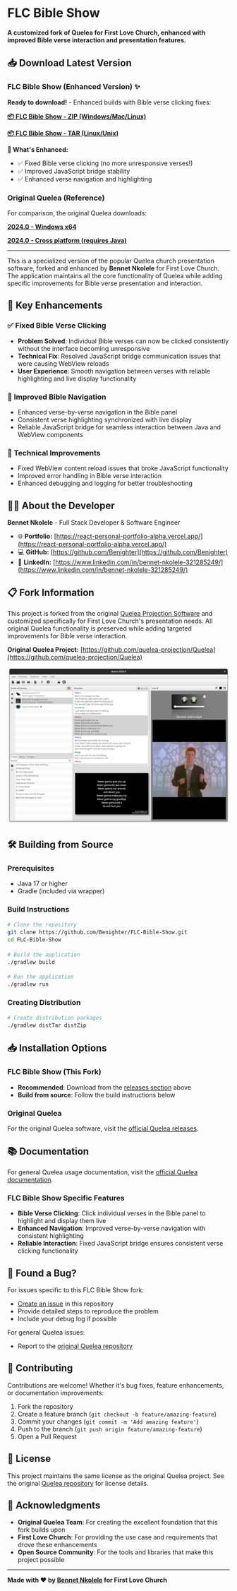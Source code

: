 # FLC Bible Show

**A customized fork of Quelea for First Love Church, enhanced with improved Bible verse interaction and presentation features.**

## 📥 **Download Latest Version**

### FLC Bible Show (Enhanced Version) ✨
**Ready to download!** - Enhanced builds with Bible verse clicking fixes:

[**📦 FLC Bible Show - ZIP (Windows/Mac/Linux)**](https://github.com/Benighter/FLC-Bible-Show/raw/main/Quelea/Quelea/build/distributions/Quelea.zip)

[**📦 FLC Bible Show - TAR (Linux/Unix)**](https://github.com/Benighter/FLC-Bible-Show/raw/main/Quelea/Quelea/build/distributions/Quelea.tar)

**🎯 What's Enhanced:**
- ✅ Fixed Bible verse clicking (no more unresponsive verses!)
- ✅ Improved JavaScript bridge stability
- ✅ Enhanced verse navigation and highlighting

### Original Quelea (Reference)
For comparison, the original Quelea downloads:

[**2024.0 - Windows x64**](https://github.com/quelea-projection/Quelea/releases/download/v2024.0/quelea-2024.0-x64-windows-install.exe)

[**2024.0 - Cross platform (requires Java)**](https://github.com/quelea-projection/Quelea/releases/download/v2024.0/quelea-2024.0-crossplatform-install.jar)

---

This is a specialized version of the popular Quelea church presentation software, forked and enhanced by **Bennet Nkolele** for First Love Church. The application maintains all the core functionality of Quelea while adding specific improvements for Bible verse presentation and interaction.

## 🚀 Key Enhancements

### ✅ **Fixed Bible Verse Clicking**
- **Problem Solved**: Individual Bible verses can now be clicked consistently without the interface becoming unresponsive
- **Technical Fix**: Resolved JavaScript bridge communication issues that were causing WebView reloads
- **User Experience**: Smooth navigation between verses with reliable highlighting and live display functionality

### 🎯 **Improved Bible Navigation**
- Enhanced verse-by-verse navigation in the Bible panel
- Consistent verse highlighting synchronized with live display
- Reliable JavaScript bridge for seamless interaction between Java and WebView components

### 🔧 **Technical Improvements**
- Fixed WebView content reload issues that broke JavaScript functionality
- Improved error handling in Bible verse interaction
- Enhanced debugging and logging for better troubleshooting

## 👨‍💻 **About the Developer**

**Bennet Nkolele** - Full Stack Developer & Software Engineer

* 🌐 **Portfolio:** [https://react-personal-portfolio-alpha.vercel.app/](https://react-personal-portfolio-alpha.vercel.app/)
* 💻 **GitHub:** [https://github.com/Benighter](https://github.com/Benighter)
* 🔗 **LinkedIn:** [https://www.linkedin.com/in/bennet-nkolele-321285249/](https://www.linkedin.com/in/bennet-nkolele-321285249/)

## 📋 **Fork Information**

This project is forked from the original [Quelea Projection Software](https://github.com/quelea-projection/Quelea) and customized specifically for First Love Church's presentation needs. All original Quelea functionality is preserved while adding targeted improvements for Bible verse interaction.

**Original Quelea Project:** [https://github.com/quelea-projection/Quelea](https://github.com/quelea-projection/Quelea)

![screenshot](screenshot.png)

## 🛠️ **Building from Source**

### Prerequisites
- Java 17 or higher
- Gradle (included via wrapper)

### Build Instructions
```bash
# Clone the repository
git clone https://github.com/Benighter/FLC-Bible-Show.git
cd FLC-Bible-Show

# Build the application
./gradlew build

# Run the application
./gradlew run
```

### Creating Distribution
```bash
# Create distribution packages
./gradlew distTar distZip
```

## 📥 **Installation Options**

### FLC Bible Show (This Fork)
- **Recommended**: Download from the [releases section](https://github.com/Benighter/FLC-Bible-Show/releases) above
- **Build from source**: Follow the build instructions below

### Original Quelea
For the original Quelea software, visit the [official Quelea releases](https://github.com/quelea-projection/Quelea/releases).

## 📚 **Documentation**

For general Quelea usage documentation, visit the [official Quelea documentation](https://quelea-projection.github.io/docs/).

### FLC Bible Show Specific Features
- **Bible Verse Clicking**: Click individual verses in the Bible panel to highlight and display them live
- **Enhanced Navigation**: Improved verse-by-verse navigation with consistent highlighting
- **Reliable Interaction**: Fixed JavaScript bridge ensures consistent verse clicking functionality

## 🐛 **Found a Bug?**

For issues specific to this FLC Bible Show fork:
- [Create an issue](https://github.com/Benighter/FLC-Bible-Show/issues) in this repository
- Provide detailed steps to reproduce the problem
- Include your debug log if possible

For general Quelea issues:
- Report to the [original Quelea repository](https://github.com/quelea-projection/Quelea/issues)

## 🤝 **Contributing**

Contributions are welcome! Whether it's bug fixes, feature enhancements, or documentation improvements:

1. Fork the repository
2. Create a feature branch (`git checkout -b feature/amazing-feature`)
3. Commit your changes (`git commit -m 'Add amazing feature'`)
4. Push to the branch (`git push origin feature/amazing-feature`)
5. Open a Pull Request

## 📄 **License**

This project maintains the same license as the original Quelea project. See the original [Quelea repository](https://github.com/quelea-projection/Quelea) for license details.

## 🙏 **Acknowledgments**

- **Original Quelea Team**: For creating the excellent foundation that this fork builds upon
- **First Love Church**: For providing the use case and requirements that drove these enhancements
- **Open Source Community**: For the tools and libraries that make this project possible

---

**Made with ❤️ by [Bennet Nkolele](https://github.com/Benighter) for First Love Church**
